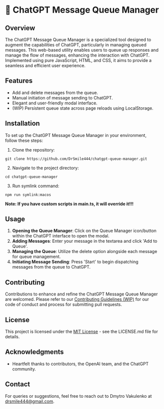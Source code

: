 # 👔 ChatGPT Message Queue Manager

## Overview
The ChatGPT Message Queue Manager is a specialized tool designed to augment the capabilities of ChatGPT, particularly in managing queued messages. This web-based utility enables users to queue up responses and manage the flow of messages, enhancing the interaction with ChatGPT. Implemented using pure JavaScript, HTML, and CSS, it aims to provide a seamless and efficient user experience.

## Features
- Add and delete messages from the queue.
- Manual initiation of message sending to ChatGPT.
- Elegant and user-friendly modal interface.
- (WIP) Persistent queue state across page reloads using LocalStorage.

## Installation
To set up the ChatGPT Message Queue Manager in your environment, follow these steps:

1. Clone the repository:
  ```shell
  git clone https://github.com/DrSmile444/chatgpt-queue-manager.git
  ```

2. Navigate to the project directory:
  ```shell
  cd chatgpt-queue-manager
  ```

3. Run symlink command:
  ```shell
  npm run symlink:macos
  ```
  **Note: If you have custom scripts in main.ts, it will override it!!!**

## Usage
1. **Opening the Queue Manager**: Click on the Queue Manager icon/button within the ChatGPT interface to open the modal.
2. **Adding Messages**: Enter your message in the textarea and click 'Add to Queue'.
3. **Managing the Queue**: Utilize the delete option alongside each message for queue management.
4. **Initiating Message Sending**: Press 'Start' to begin dispatching messages from the queue to ChatGPT.

## Contributing
Contributions to enhance and refine the ChatGPT Message Queue Manager are welcomed. Please refer to our [Contributing Guidelines (WIP)](LINK_TO_YOUR_CONTRIBUTING_GUIDELINES) for our code of conduct and process for submitting pull requests.

## License
This project is licensed under the [MIT License](LICENSE.md) - see the LICENSE.md file for details.

## Acknowledgments
- Heartfelt thanks to contributors, the OpenAI team, and the ChatGPT community.

## Contact
For queries or suggestions, feel free to reach out to Dmytro Vakulenko at drsmile444@gmail.com.
